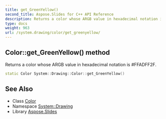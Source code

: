 ```yaml
---
title: get_GreenYellow()
second_title: Aspose.Slides for C++ API Reference
description: Returns a color whose ARGB value in hexadecimal notation is #FFADFF2F.
type: docs
weight: 963
url: /system.drawing/color/get_greenyellow/
---
```

## Color::get_GreenYellow() method


Returns a color whose ARGB value in hexadecimal notation is #FFADFF2F.

```cpp
static Color System::Drawing::Color::get_GreenYellow()
```

## See Also

* Class [Color](../)
* Namespace [System::Drawing](../../)
* Library [Aspose.Slides](../../../)